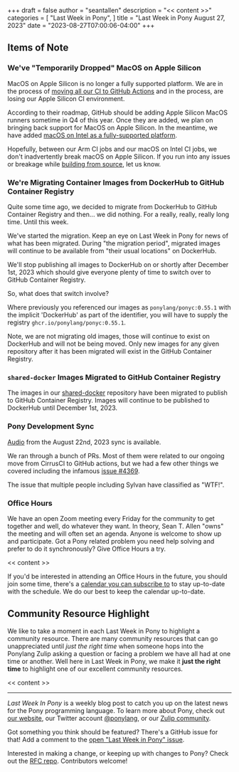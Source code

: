 +++
draft = false
author = "seantallen"
description = "<< content >>"
categories = [
    "Last Week in Pony",
]
title = "Last Week in Pony August 27, 2023"
date = "2023-08-27T07:00:06-04:00"
+++

## Items of Note

### We've "Temporarily Dropped" MacOS on Apple Silicon

MacOS on Apple Silicon is no longer a fully supported platform. We are in the process of [moving all our CI to GitHub Actions](https://www.ponylang.io/blog/2023/08/last-week-in-pony-august-13-2023/#the-great-ci-move-is-underway) and in the process, are losing our Apple Silicon CI environment.

According to their roadmap, GitHub should be adding Apple Silicon MacOS runners sometime in Q4 of this year. Once they are added, we plan on bringing back support for MacOS on Apple Silicon. In the meantime, we have added [macOS on Intel as a fully-supported platform](https://www.ponylang.io/blog/2023/08/last-week-in-pony-august-20-2023/#macos-on-intel-is-a-fully-supported-platform-again).

Hopefully, between our Arm CI jobs and our macOS on Intel CI jobs, we don't inadvertently break macOS on Apple Silicon. If you run into any issues or breakage while [building from source](https://github.com/ponylang/ponyc/blob/main/BUILD.md#macos), let us know.

### We're Migrating Container Images from DockerHub to GitHub Container Registry

Quite some time ago, we decided to migrate from DockerHub to GitHub Container Registry and then... we did nothing. For a really, really, really long time. Until this week.

We've started the migration. Keep an eye on Last Week in Pony for news of what has been migrated. During "the migration period", migrated images will continue to be available from "their usual locations" on DockerHub.

We'll stop publishing all images to DockerHub on or shortly after December 1st, 2023 which should give everyone plenty of time to switch over to GitHub Container Registry.

So, what does that switch involve?

Where previously you referenced our images as `ponylang/ponyc:0.55.1` with the implicit 'DockerHub' as part of the identifier, you will have to supply the registry `ghcr.io/ponylang/ponyc:0.55.1`.

Note, we are not migrating old images, those will continue to exist on DockerHub and will not be being moved. Only new images for any given repository after it has been migrated will exist in the GitHub Container Registry.

### `shared-docker` Images Migrated to GitHub Container Registry

The images in our [shared-docker](https://github.com/ponylang/shared-docker) repository have been migrated to publish to GitHub Container Registry. Images will continue to be published to DockerHub until December 1st, 2023.

### Pony Development Sync

[Audio](https://sync-recordings.ponylang.io/r/2023_08_22.m4a) from the August 22nd, 2023 sync is available.

We ran through a bunch of PRs. Most of them were related to our ongoing move from CirrusCI to GitHub actions, but we had a few other things we covered including the infamous [issue #4369](https://github.com/ponylang/ponyc/issues/4369).

The issue that multiple people including Sylvan have classified as "WTF!".

### Office Hours

We have an open Zoom meeting every Friday for the community to get together and well, do whatever they want. In theory, Sean T. Allen "owns" the meeting and will often set an agenda. Anyone is welcome to show up and participate. Got a Pony related problem you need help solving and prefer to do it synchronously? Give Office Hours a try.

<< content >>

If you'd be interested in attending an Office Hours in the future, you should join some time, there's a [calendar you can subscribe to](https://calendar.google.com/calendar/ical/4465e68ae24131ae00461a40893f2637a2c9ac510e311a44ff78680e2f183ce3%40group.calendar.google.com/public/basic.ics) to stay up-to-date with the schedule. We do our best to keep the calendar up-to-date.

## Community Resource Highlight

We like to take a moment in each Last Week in Pony to highlight a community resource. There are many community resources that can go unappreciated until _just the right time_ when someone hops into the Ponylang Zulip asking a question or facing a problem we have all had at one time or another. Well here in Last Week in Pony, we make it **just the right time** to highlight one of our excellent community resources.

<< content >>

---

_Last Week In Pony_ is a weekly blog post to catch you up on the latest news for the Pony programming language. To learn more about Pony, check out [our website](https://ponylang.io), our Twitter account [@ponylang](https://twitter.com/ponylang), or our [Zulip community](https://ponylang.zulipchat.com).

Got something you think should be featured? There's a GitHub issue for that! Add a comment to the [open "Last Week in Pony" issue](https://github.com/ponylang/ponylang.github.io/issues?q=is%3Aissue+is%3Aopen+label%3Alast-week-in-pony).

Interested in making a change, or keeping up with changes to Pony? Check out the [RFC repo](https://github.com/ponylang/rfcs). Contributors welcome!
